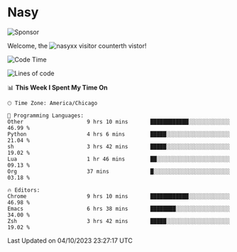 # Nasy

<!--
<p align="center">
<img height="200" src="https://github-readme-stats.vercel.app/api?username=nasyxx&count_private=true&show_icons=true&theme=dracula&include_all_commits=true"/>
<img height="200" src="https://github-readme-stats.vercel.app/api/top-langs/?username=nasyxx&theme=dracula&hide=html,jupyter+notebook&count_private=true&show_icons=true"/>
</p>

  
----------------
-->

![Sponsor](https://img.shields.io/static/v1.svg?label=Sponsor&message=%E2%9D%A4&logo=GitHub&style=flat&color=pink)
 
Welcome, the ![nasyxx visitor counter](https://count.getloli.com/get/@nasyxx?theme=rule34)th vistor!
 
<!--START_SECTION:waka-->
![Code Time](http://img.shields.io/badge/Code%20Time-3%2C755%20hrs%201%20min-blue)

![Lines of code](https://img.shields.io/badge/From%20Hello%20World%20I%27ve%20Written-6.3%20million%20lines%20of%20code-blue)

📊 **This Week I Spent My Time On** 

```text
🕑︎ Time Zone: America/Chicago

💬 Programming Languages: 
Other                    9 hrs 10 mins       ████████████░░░░░░░░░░░░░   46.99 % 
Python                   4 hrs 6 mins        █████░░░░░░░░░░░░░░░░░░░░   21.04 % 
sh                       3 hrs 42 mins       █████░░░░░░░░░░░░░░░░░░░░   19.02 % 
Lua                      1 hr 46 mins        ██░░░░░░░░░░░░░░░░░░░░░░░   09.13 % 
Org                      37 mins             █░░░░░░░░░░░░░░░░░░░░░░░░   03.18 % 

🔥 Editors: 
Chrome                   9 hrs 10 mins       ████████████░░░░░░░░░░░░░   46.98 % 
Emacs                    6 hrs 38 mins       ████████░░░░░░░░░░░░░░░░░   34.00 % 
Zsh                      3 hrs 42 mins       █████░░░░░░░░░░░░░░░░░░░░   19.02 % 
```


 Last Updated on 04/10/2023 23:27:17 UTC
<!--END_SECTION:waka-->

<!-- ![visitors](https://visitor-badge.laobi.icu/badge?page_id=nasyxx.nasyxx) -->
